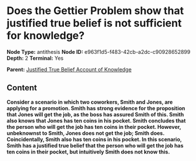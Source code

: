 # Does the Gettier Problem show that justified true belief is not sufficient for knowledge?

**Node Type:** antithesis
**Node ID:** e963f1d5-f483-42cb-a2dc-c90928652899
**Depth:** 2
**Terminal:** Yes

**Parent:** [Justified True Belief Account of Knowledge](justified-true-belief-account-of-knowledge.md)

## Content

**Consider a scenario in which two coworkers, Smith and Jones, are applying for a promotion. Smith has strong evidence for the proposition that Jones will get the job, as the boss has assured Smith of this. Smith also knows that Jones has ten coins in his pocket. Smith concludes that the person who will get the job has ten coins in their pocket. However, unbeknownst to Smith, Jones does not get the job; Smith does. Coincidentally, Smith also has ten coins in his pocket. In this scenario, Smith has a justified true belief that the person who will get the job has ten coins in their pocket, but intuitively Smith does not know this.**

